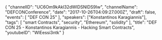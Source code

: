{
    "channelID": "UC6Om9kAkl32dWlDSNlDS9Iw",
    "channelName": "DEFCONConference",
    "date": "2017-10-26T04:09:27.000Z",
    "draft": false,
    "events": [
        "DEF CON 25"
    ],
    "speakers": ["Konstantinos Karagiannis"],
    "tags": [
        "smart Contracts",
        "security",
        "Ethereum",
        "solidity"
    ],
    "title": "DEF CON 25 - Konstantinos Karagiannis - Hacking Smart Contracts",
    "youtubeID": "WIEessi3ntk"
}
